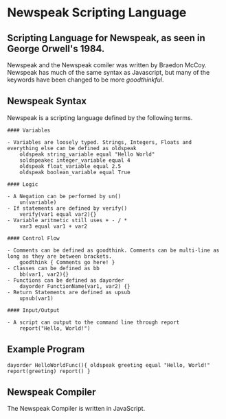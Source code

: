 # Newspeak Scripting Language

## Scripting Language for Newspeak, as seen in George Orwell's 1984.

Newspeak and the Newspeak comiler was written by Braedon McCoy. Newspeak has much of the same syntax as Javascript, but many of the keywords have been changed to be more *goodthinkful*.

## Newspeak Syntax

Newspeak is a scripting language defined by the following terms.

	#### Variables

	- Variables are loosely typed. Strings, Integers, Floats and everything else can be defined as oldspeak
		oldspeak string_variable equal "Hello World"
		soldspeakec integer_variable equal 4
		oldspeak float_variable equal 2.5
		oldspeak boolean_variable equal True

	#### Logic

	- A Negation can be performed by un()
		un(variable)
	- If statements are defined by verify()
		verify(var1 equal var2){}
	- Variable aritmetic still uses + - / *
		var3 equal var1 + var2

	#### Control Flow

	- Comments can be defined as goodthink. Comments can be multi-line as long as they are between brackets.
		goodthink { Comments go here! }
	- Classes can be defined as bb
		bb(var1, var2){}
	- Functions can be defined as dayorder
		dayorder FunctionName(var1, var2) {}
	- Return Statements are defined as upsub
		upsub(var1)

	#### Input/Output

	- A script can output to the command line through report
		report("Hello, World!")

## Example Program

`dayorder HelloWorldFunc(){
	oldspeak greeting equal "Hello, World!"
	report(greeting)
	report()
	}`

## Newspeak Compiler

The Newspeak Compiler is written in JavaScript.